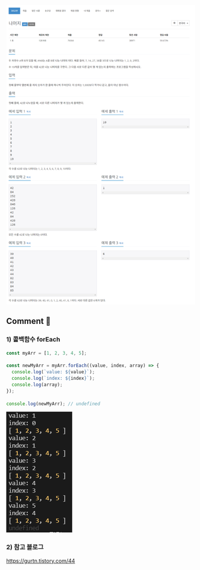 ![](../images/b3052.png)

## Comment 🤞

### 1) 콜백함수 forEach

```javascript
const myArr = [1, 2, 3, 4, 5];

const newMyArr = myArr.forEach((value, index, array) => {
  console.log(`value: ${value}`);
  console.log(`index: ${index}`);
  console.log(array);
});

console.log(newMyArr); // undefined
```


![](../images/b3052_forEach.png)

### 2) 참고 블로그
https://gurtn.tistory.com/44